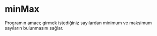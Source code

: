 # minMax
Programın amacı; girmek istediğiniz sayılardan minimum ve maksimum sayıların bulunmasını sağlar.
